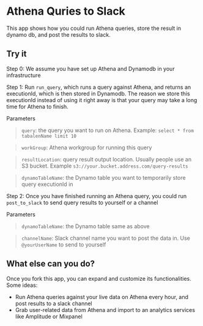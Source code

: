# Athena Quries to Slack

This app shows how you could run Athena queries, store the result in dynamo db, and post the results to slack.

## Try it

Step 0: We assume you have set up Athena and Dynamodb in your infrastructure

Step 1: Run `run_query`, which runs a query against Athena, and returns an executionId, which is then stored in Dynamodb. The reason we store this executionId instead of using it right away is that your query may take a long time for Athena to finish.

Parameters

> `query`: the query you want to run on Athena. Example: `select * from tabalenName limit 10`

> `workGroup`: Athena workgroup for running this query

> `resultLocation`: query result output location. Usually people use an S3 bucket. Example `s3://your.bucket.address.com/query-results`

> `dynamoTableName`: the Dynamo table you want to temporarily store query executionId in

Step 2: Once you have finished running an Athena query, you could run `post_to_slack` to send query results to yourself or a channel

Parameters  
> `dynamoTableName`: the Dynamo table same as above  

> `channelName`: Slack channel name you want to post the data in. Use `@yourUserName` to send to yourself

## What else can you do?

Once you fork this app, you can expand and customize its functionalities. Some ideas:

- Run Athena queries against your live data on Athena every hour, and post results to a slack channel
- Grab user-related data from Athena and import to an analytics services like Amplitude or Mixpanel
